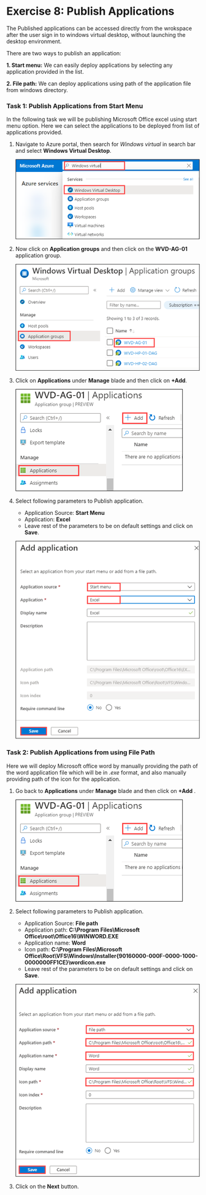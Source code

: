 # Exercise 8: Publish Applications


The Published applications can be accessed directly from the wrokspace after the user sign in to windows virtual desktop, without launching the desktop environment. 

There are two ways to publish an application:

**1. Start menu:** We can easily deploy applications by selecting any application provided in the list.

**2. File path:** We can deploy applications using path of the application file from windows directory.

### **Task 1: Publish Applications from Start Menu**

In the following task we will be publishing Microsoft Office excel using start menu option. Here we can select the applications to be deployed from list of applications provided.


1. Navigate to Azure portal, then search for *Windows virtual* in search bar and select **Windows Virtual Desktop**.

   ![ws name.](media/a109.png)
   
2. Now click on **Application groups** and then click on the **WVD-AG-01** application group.

   ![ws name.](media/a32.png)
      
3. Click on **Applications** under **Manage** blade and then click on **+Add**.

   ![ws name.](media/a33.png)
  
4. Select following parameters to Publish application.
   
   - Application Source: **Start Menu**    
   - Application: **Excel**
   - Leave rest of the parameters to be on default settings and click on **Save**.
   
   ![ws name.](media/a34.png)
   
   
### **Task 2: Publish Applications from using File Path**

Here we will deploy Microsoft office word by manually providing the path of the word application file which will be in *.exe* format, and also manually providing path of the icon for the application.

1. Go back to **Applications** under **Manage** blade and then click on **+Add** .

   ![ws name.](media/a33.png)
  
2. Select following parameters to Publish application.
   
   - Application Source: **File path**    
   - Application path: **C:\Program Files\Microsoft Office\root\Office16\WINWORD.EXE**    
   - Application name: **Word**   
   - Icon path: **C:\Program Files\Microsoft Office\Root\VFS\Windows\Installer\{90160000-000F-0000-1000-0000000FF1CE}\wordicon.exe**   
   - Leave rest of the parameters to be on default settings and click on **Save**.
   
   ![ws name.](media/a35.png)

3. Click on the **Next** button.
